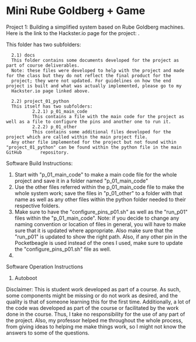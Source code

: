 # Mini Rube Goldberg + Game 

Project 1: Building a simplified system based on Rube Goldberg machines. Here is the link to the Hackster.io page for the project: .

This folder has two subfolders:

      2.1) docs
      This folder contains some documents developed for the project as part of course deliverables.  
      Note: these files were developed to help with the project and made for the class but they do not reflect the final product for the         
      project; they were not updated. For guidelines on how the end project is built and what was actually implemented, please go to my     
      Hackster.io page linked above. 
      
      2.2) project_01_python
      This itself has two subfolders:
              2.2.1) p_01_main_code
              This contains a file with the main code for the project as well as a file to configure the pins and another one to run it.
              2.2.2) p_01_other
              This contains some additional files developed for the project which are called within the main project file.        
      Any other file implemented for the project but not found within "project_01_python" can be found within the python file in the main GitHub       repository. 


Software Build Instructions:

1) Start with "p_01_main_code" to make a main code file for the whole project and save it in a folder named "p_01_main_code"
2) Use the other files referred within the p_01_main_code file to make the whole system work; save the files in "p_01_other" to a folder with that name as well as any other files within the python folder needed to their respective folders.
3) Make sure to have the "configure_pins_p01.sh" as well as the "run_p01" files within the "p_01_main_code". 
Note: if you decide to change any naming convention or location of files in general, you will have to make sure that it is updated where appropriate. Also make sure that the "run_p01" is updated to show the right path. Also, if any other pin in the Pocketbeagle is used instead of the ones I used, make sure to update the "configure_pins_p01.sh" file as well. 
4) 


Software Operation Instructions
1) Autoboot 


Disclaimer: This is student work developed as part of a course. As such, some components might be missing or do not work as desired, and the quality is that of someone learning this for the first time. Additionally, a lot of the code was developed as part of the course or facilitated by the work done in the course. Thus, I take no responsibility for the use of any part of the project. Also, my professor helped me throughout the whole process, from giving ideas to helping me make things work, so I might not know the answers to some of the questions.
